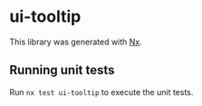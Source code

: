 # ui-tooltip

This library was generated with [Nx](https://nx.dev).

## Running unit tests

Run `nx test ui-tooltip` to execute the unit tests.
